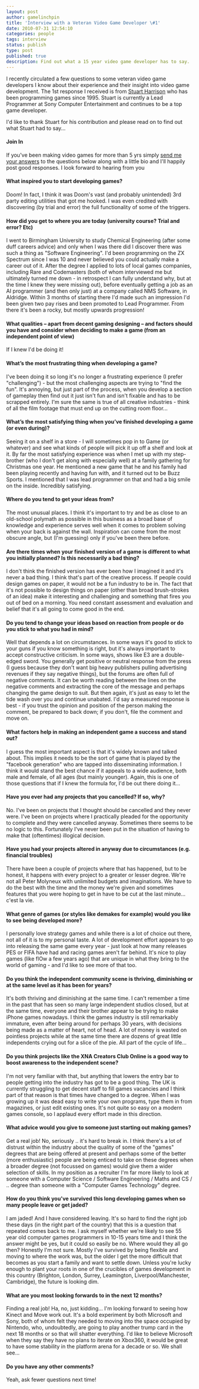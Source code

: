 ```yaml
---
layout: post
author: gamelinchpin
title: 'Interview with a Veteran Video Game Developer \#1'
date: 2010-07-31 12:54:10
categories: people
tags: interview
status: publish
type: post
published: true
description: Find out what a 15 year video game developer has to say.
---
```

I recently circulated a few questions to some veteran video game
developers I know about their experience and their insight into video
game development. The 1st response I received is from [Stuart
Harrison](http://uk.linkedin.com/pub/stuart-harrison/1/ab1/947) who has been programming games since 1995. Stuart is currently a Lead Programmer at Sony Computer Entertainment and continues to be a top game developer.

I'd like to thank Stuart for his contribution and please read on to find
out what Stuart had to say...

<div class="right-col">

#### Join In

If you've been making video games for more than 5 yrs simply [send me
your answers](http://game-linchpin/contact) to the questions below along with a little bio and I'll happily post good responses.
 I look forward to hearing from you

</div>

#### What inspired you to start developing games?

Doom! In fact, I think it was Doom's vast (and probably unintended) 3rd
party editing utilities that got me hooked. I was even credited with
discovering (by trial and error) the full functionality of some of the
triggers.

#### How did you get to where you are today (university course? Trial and error? Etc)

I went to Birmingham University to study Chemical Engineering (after
some duff careers advice) and only when I was there did I discover there
was such a thing as "Software Engineering". I'd been programming on the
ZX Spectrum since I was 10 and never believed you could actually make a
career out of it. After the degree I applied to lots of local games
companies, including Rare and Codemasters (both of whom interviewed me
but ultimately turned me down - in retrospect I can fully understand
why, but at the time I knew they were missing out), before eventually
getting a job as an AI programmer (and then only just) at a company
called NMS Software, in Aldridge. Within 3 months of starting there I'd
made such an impression I'd been given two pay rises and been promoted
to Lead Programmer. From there it's been a rocky, but mostly upwards
progression!

#### What qualities – apart from decent gaming designing – and factors should you have and consider when deciding to make a game (from an independent point of view)

If I knew I'd be doing it!

#### What’s the most frustrating thing when developing a game?

I've been doing it so long it's no longer a frustrating experience (I
prefer "challenging") - but the most challenging aspects are trying to
"find the fun". It's annoying, but just part of the process, when you
develop a section of gameplay then find out it just isn't fun and isn't
fixable and has to be scrapped entirely. I'm sure the same is true of
all creative industries - think of all the film footage that must end up
on the cutting room floor...

#### What’s the most satisfying thing when you’ve finished developing a game (or even during)?

Seeing it on a shelf in a store - I will sometimes pop in to Game (or
whatever) and see what kinds of people will pick it up off a shelf and
look at it. By far the most satisfying experience was when I met up with
my step-brother (who I don't get along with especially well) at a family
gathering for Christmas one year. He mentioned a new game that he and
his family had been playing recently and having fun with, and it turned
out to be Buzz Sports. I mentioned that I was lead programmer on that
and had a big smile on the inside. Incredibly satisfying.

#### Where do you tend to get your ideas from?

The most unusual places. I think it's important to try and be as close
to an old-school polymath as possible in this business as a broad base
of knowledge and experience serves well when it comes to problem solving
when your back is against the wall. Inspiration can come from the most
obscure angle, but (I'm guessing) only if you've been there before.

#### Are there times when your finished version of a game is different to what you initially planned? Is this necessarily a bad thing?

I don't think the finished version has ever been how I imagined it and
it's never a bad thing. I think that's part of the creative process. If
people could design games on paper, it would not be a fun industry to be
in. The fact that it's not possible to design things on paper (other
than broad brush-strokes of an idea) make it interesting and challenging
and something that fires you out of bed on a morning. You need constant
assessment and evaluation and belief that it's all going to come good in
the end.

#### Do you tend to change your ideas based on reaction from people or do you stick to what you had in mind?

Well that depends a lot on circumstances. In some ways it's good to
stick to your guns if you know something is right, but it's always
important to accept constructive criticism. In some ways, shows like E3
are a double-edged sword. You generally get positive or neutral response
from the press (I guess because they don't want big heavy publishers
pulling advertising revenues if they say negative things), but the
forums are often full of negative comments. It can be worth reading
between the lines on the negative comments and extracting the core of
the message and perhaps changing the game design to suit. But then
again, it's just as easy to let the tide wash over you and continue
unabated. I'd say a measured response is best - if you trust the opinion
and position of the person making the comment, be prepared to back down;
if you don't, file the comment and move on.

#### What factors help in making an independent game a success and stand out?

I guess the most important aspect is that it's widely known and talked
about. This implies it needs to be the sort of game that is played by
the "facebook generation" who are tapped into disseminating information.
I think it would stand the best chance if it appeals to a wide audience,
both male and female, of all ages (but mainly younger). Again, this is
one of those questions that if I knew the formula for, I'd be out there
doing it...

#### Have you ever had any projects that you cancelled? If so, why?

No. I've been on projects that I thought should be cancelled and they
never were. I've been on projects where I practically pleaded for the
opportunity to complete and they were cancelled anyway. Sometimes there
seems to be no logic to this. Fortunately I've never been put in the
situation of having to make that (oftentimes) illogical decision.

#### Have you had your projects altered in anyway due to circumstances (e.g. financial troubles)

There have been a couple of projects where that has happened, but to be
honest, it happens with every project to a greater or lesser degree.
We're not all Peter Molyneux with unlimited budgets and imaginations. We
have to do the best with the time and the money we're given and
sometimes features that you were hoping to get in have to be cut at the
last minute... c'est la vie.

#### What genre of games (or styles like demakes for example) would you like to see being developed more?

I personally love strategy games and while there is a lot of choice out
there, not all of it is to my personal taste. A lot of development
effort appears to go into releasing the same game every year - just look
at how many releases PES or FIFA have had and racing games aren't far
behind. It's nice to play games (like flOw a few years ago) that are
unique in what they bring to the world of gaming - and I'd like to see
more of that too.

#### Do you think the independent community scene is thriving, diminishing or at the same level as it has been for years?

It's both thriving and diminishing at the same time. I can't remember a
time in the past that has seen so many large independent studios closed,
but at the same time, everyone and their brother appear to be trying to
make iPhone games nowadays. I think the games industry is still
remarkably immature, even after being around for perhaps 30 years, with
decisions being made as a matter of heart, not of head. A lot of money
is wasted on pointless projects while at the same time there are dozens
of great little independents crying out for a slice of the pie. All part
of the cycle of life...

#### Do you think projects like the XNA Creators Club Online is a good way to boost awareness to the independent scene?

I'm not very familiar with that, but anything that lowers the entry bar
to people getting into the industry has got to be a good thing. The UK
is currently struggling to get decent staff to fill games vacancies and
I think part of that reason is that times have changed to a degree. When
I was growing up it was dead easy to write your own programs, type them
in from magazines, or just edit existing ones. It's not quite so easy on
a modern games console, so I applaud every effort made in this
direction.

#### What advice would you give to someone just starting out making games?

Get a real job! No, seriously .. it's hard to break in. I think there's
a lot of distrust within the industry about the quality of some of the
"games" degrees that are being offered at present and perhaps some of
the better (more enthusiastic) people are being enticed to take on these
degrees when a broader degree (not focussed on games) would give them a
wider selection of skills. In my position as a recruiter I'm far more
likely to look at someone with a Computer Science / Software Engineering
/ Maths and CS / .. degree than someone with a "Computer Games
Technology" degree.

#### How do you think you've survived this long developing games when so many people leave or get jaded?

I am jaded! And I have considered leaving. It's so hard to find the
right job these days (in the right part of the country) that this is a
question that repeated comes back to me. I ask myself whether we're
likely to see 55 year old computer games programmers in 10-15 years time
and I think the answer might be yes, but it could so easily be no. Where
would they all go then? Honestly I'm not sure. Mostly I've survived by
being flexible and moving to where the work was, but the older I get the
more difficult that becomes as you start a family and want to settle
down. Unless you're lucky enough to plant your roots in one of the
crucibles of games development in this country (Brighton, London,
Surrey, Leamington, Liverpool/Manchester, Cambridge), the future is
looking dim.

#### What are you most looking forwards to in the next 12 months?

Finding a real job! Ha, no, just kidding... I'm looking forward to
seeing how Kinect and Move work out. It's a bold experiment by both
Microsoft and Sony, both of whom felt they needed to moving into the
space occupied by Nintendo, who, undoubtedly, are going to play another
trump card in the next 18 months or so that will shatter everything. I'd
like to believe Microsoft when they say they have no plans to iterate on
Xbox360, it would be great to have some stability in the platform arena
for a decade or so. We shall see...

#### Do you have any other comments?

Yeah, ask fewer questions next time!
